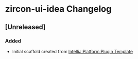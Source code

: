 <!-- Keep a Changelog guide -> https://keepachangelog.com -->

# zircon-ui-idea Changelog

## [Unreleased]
### Added
- Initial scaffold created from [IntelliJ Platform Plugin Template](https://github.com/JetBrains/intellij-platform-plugin-template)

